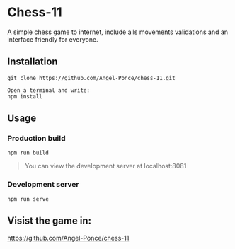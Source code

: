 # Chess-11

A simple chess game to internet, include alls movements validations and an interface friendly for everyone.

## Installation

    git clone https://github.com/Angel-Ponce/chess-11.git

    Open a terminal and write:
    npm install

## Usage

### Production build

    npm run build

> You can view the development server at localhost:8081

### Development server

    npm run serve

## Visist the game in:
https://github.com/Angel-Ponce/chess-11
